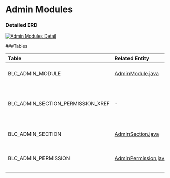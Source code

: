 # Admin Modules

### Detailed ERD

[![Admin Modules Detail](dataModel/AdminModulesDetailedERD.png)](_img/dataModel/AdminModulesDetailedERD.png)

###Tables

| Table               | Related Entity    | Description                                         |
|:--------------------|:------------------|:----------------------------------------------------|
|BLC\_ADMIN\_MODULE       | [AdminModule.java](http://javadoc.broadleafcommerce.org/current/open-admin-platform/org/broadleafcommerce/openadmin/server/security/domain/AdminModule.html)          | Represents an admin user.  |
|BLC\_ADMIN\_SECTION\_PERMISSION\_XREF | -      | Cross reference table that points to an admin permission.  |
|BLC\_ADMIN\_SECTION       | [AdminSection.java](http://javadoc.broadleafcommerce.org/current/open-admin-platform/org/broadleafcommerce/openadmin/server/security/domain/AdminSection.html)          | Represents an admin section.  |
|BLC\_ADMIN\_PERMISSION | [AdminPermission.java](http://javadoc.broadleafcommerce.org/current/open-admin-platform/org/broadleafcommerce/openadmin/server/security/domain/AdminPermission.html)          | Represents an admin user permission.  |

